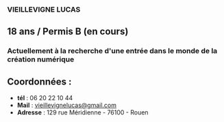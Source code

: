 ### VIEILLEVIGNE LUCAS

## 18 ans / Permis B (en cours)

### Actuellement à la recherche d'une entrée dans le monde de la création numérique

## Coordonnées :
* **tél** : 06 20 22 10 44
* **Mail** : vieillevignelucas@gmail.com
* **Adresse** : 129 rue Méridienne - 76100 - Rouen
